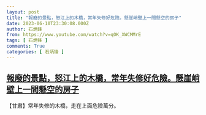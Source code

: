 ```yaml
---
layout: post
title: "報廢的景點，怒江上的木橋，常年失修好危險。懸崖峭壁上一間懸空的房子"
date: 2023-06-10T23:30:08.000Z
author: 石炳鋒
from: https://www.youtube.com/watch?v=qOK_XWCMMrE
tags: [ 石炳锋 ]
comments: True
categories: [ 石炳锋 ]
---
```

<!--1686439808000-->
[報廢的景點，怒江上的木橋，常年失修好危險。懸崖峭壁上一間懸空的房子](https://www.youtube.com/watch?v=qOK_XWCMMrE)
------

<div>
【甘肅】常年失修的木橋，走在上面危險萬分。
</div>
